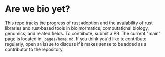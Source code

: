 # Are we bio yet?

This repo tracks the progress of rust adoption and the availability of rust libraries and rust-based tools in bioinformatics, computational biology, genomics, and related fields.  To contribute, submit a PR.  The current "main" page is located in `_pages/home.md`. If you think you'd like to contribute regularly, open an issue to discuss if it makes sense to be added as a contributor to the repository.
